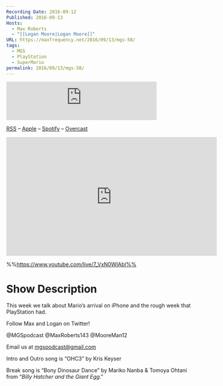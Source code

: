 ```yaml
---
Recording Date: 2016-09-12
Published: 2016-09-13
Hosts:
  - Max Roberts
  - "[[Logan Moore|Logan Moore]]"
URL: https://maxfrequency.net/2016/09/13/mgs-58/
tags:
  - MGS
  - PlayStation
  - SuperMario
permalink: 2016/09/13/mgs-58/
---
```

<iframe src="https://podcasters.spotify.com/pod/show/millennialgamingspeak/embed/episodes/Episode-58-Sony-Had-A-Bad-Week-e1adhpt/a-a6ts40s" height="102px" width="400px" frameborder="0" scrolling="no"></iframe>

[RSS](https://anchor.fm/s/74aa3858/podcast/rss) – [Apple](https://podcasts.apple.com/us/podcast/episode-3-gdc-wrap-up/id1000915981?i=1000542222515) – [Spotify](https://open.spotify.com/episode/7wePXT4Bt22LWifVLx3n8y) – [Overcast](https://overcast.fm/+EtIgeWxEU)

<div class=iframe-container>
<iframe width="560" height="315" src="https://www.youtube-nocookie.com/embed/7_VxN0WIAbI?si=DDDvX4buMMZ44Ycf" title="YouTube video player" frameborder="0" allow="accelerometer; autoplay; clipboard-write; encrypted-media; gyroscope; picture-in-picture; web-share" allowfullscreen></iframe>
</div>

%%https://www.youtube.com/live/7_VxN0WIAbI%%

# Show Description

This week we talk about Mario’s arrival on iPhone and the rough week that PlayStation had.

Follow Max and Logan on Twitter!

@MGSpodcast
@MaxRoberts143
@MooreMan12

Email us at mgspodcast@gmail.com

Intro and Outro song is “OHC3” by Kris Keyser

Break song is “Bony Dinosaur Dance” by Mariko Nanba & Tomoya Ohtani from “*Billy Hatcher and the Giant Egg*.”